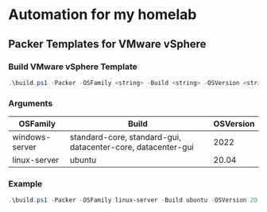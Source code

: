 # Automation for my homelab


## Packer Templates for VMware vSphere

### Build VMware vSphere Template

```powershell
.\build.ps1 -Packer -OSFamily <string> -Build <string> -OSVersion <string> [-PackerAdditionalArgs <string>] [<CommonParameters>]
```

### Arguments

| OSFamily | Build | OSVersion |
|----------|-------|-----------|
| windows-server | standard-core, standard-gui, datacenter-core, datacenter-gui | 2022 |
| linux-server | ubuntu | 20.04 |

### Example
```powershell
.\build.ps1 -Packer -OSFamily linux-server -Build ubuntu -OSVersion 20.04
```
